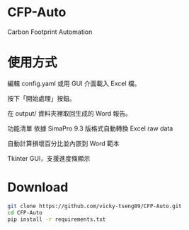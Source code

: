 # CFP-Auto
Carbon Footprint Automation

# 使用方式
編輯 config.yaml 或用 GUI 介面載入 Excel 檔。

按下「開始處理」按鈕。

在 output/ 資料夾裡取回生成的 Word 報告。

功能清單
依據 SimaPro 9.3 版格式自動轉換 Excel raw data

自動計算損壞百分比並內嵌到 Word 範本

Tkinter GUI，支援進度條顯示

# Download

```bash
git clone https://github.com/vicky-tseng89/CFP-Auto.git
cd CFP-Auto
pip install -r requirements.txt
